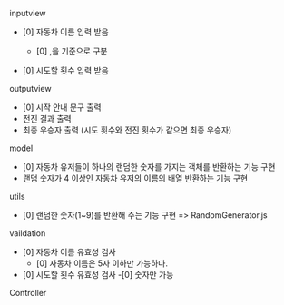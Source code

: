 inputview
- [0] 자동차 이름 입력 받음
  - [0] ,을 기준으로 구분

- [0] 시도할 횟수 입력 받음

outputview
- [0] 시작 안내 문구 출력
- 전진 결과 출력
- 최종 우승자 출력 (시도 횟수와 전진 횟수가 같으면 최종 우승자)

model
- [0] 자동차 유저들이 하나의 랜덤한 숫자를 가지는 객체를 반환하는 기능 구현
- 랜덤 숫자가 4 이상인 자동차 유저의 이름의 배열 반환하는 기능 구현 


utils
- [0] 랜덤한 숫자(1~9)를 반환해 주는 기능 구현 => RandomGenerator.js

vaildation
- [0] 자동차 이름 유효성 검사
  - [0] 자동차 이름은 5자 이하만 가능하다.
- [0] 시도할 횟수 유효성 검사
  -[0]  숫자만 가능

Controller

